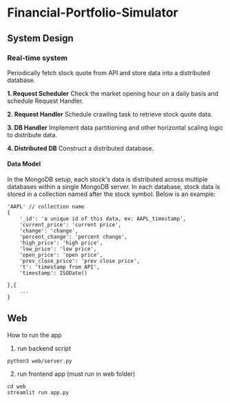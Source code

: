 Financial-Portfolio-Simulator
===

## System Design

### Real-time system
Periodically fetch stock quote from API and store data into a distributed database.

**1. Request Scheduler**
Check the market opening hour on a daily basis and schedule Request Handler.

**2. Request Handler**
Schedule crawling task to retrieve stock quote data.

**3. DB Handler**
Implement data partitioning and other  horizontal scaling logic to distribute data.

**4. Distributed DB**
Construct a distributed database.

#### Data Model
In the MongoDB setup, each stock's data is distributed across multiple databases within a single MongoDB server. In each database, stock data is stored in a collection named after the stock symbol. Below is an example:
```jsonld
'AAPL' // collection name
{
    '_id': 'a unique id of this data, ex: AAPL_timestamp',
    'current_price': 'current price',
    'change': 'change',
    'percent_change': 'percent change',
    'high_price': 'high price',
    'low_price': 'low price',
    'open_price': 'open price',
    'prev_close_price': 'prev close price',
    't': 'timestamp from API',
    'timestamp': ISODate()

},{
    ...
}
```

## Web
How to run the app
1. run backend script

```
python3 web/server.py
```
2. run frontend app (must run in web folder)
```
cd web
streamlit run app.py
```
